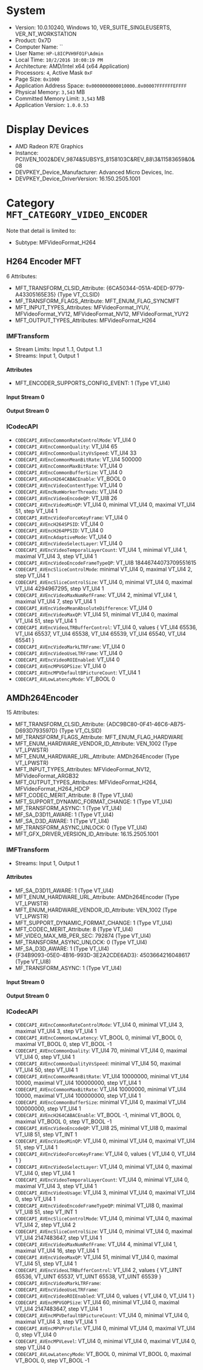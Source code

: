 

# System

 * Version: 10.0.10240, Windows 10, VER_SUITE_SINGLEUSERTS, VER_NT_WORKSTATION
 * Product: 0x7D
 * Computer Name: ``
 * User Name: `HP-L8ICPVH9FO1F\Admin` 
 * Local Time: `10/2/2016 10:08:19 PM`
 * Architecture: AMD/Intel x64 (x64 Application)
 * Processors: `4`, Active Mask `0xF`
 * Page Size: `0x1000`
 * Application Address Space: `0x0000000000010000`..`0x00007FFFFFFEFFFF`
 * Physical Memory: `3,543` MB
 * Committed Memory Limit: `3,543` MB
 * Application Version: `1.0.0.53`

# Display Devices

 * AMD Radeon R7E Graphics
  * Instance: PCI\VEN_1002&DEV_9874&SUBSYS_8158103C&REV_88\3&11583659&0&08
  * DEVPKEY_Device_Manufacturer: Advanced Micro Devices, Inc.
  * DEVPKEY_Device_DriverVersion: 16.150.2505.1001

# Category `MFT_CATEGORY_VIDEO_ENCODER`

Note that detail is limited to:

 * Subtype: MFVideoFormat_H264

## H264 Encoder MFT

6 Attributes:

 * MFT_TRANSFORM_CLSID_Attribute: {6CA50344-051A-4DED-9779-A43305165E35} (Type VT_CLSID)
 * MF_TRANSFORM_FLAGS_Attribute: MFT_ENUM_FLAG_SYNCMFT
 * MFT_INPUT_TYPES_Attributes: MFVideoFormat_IYUV, MFVideoFormat_YV12, MFVideoFormat_NV12, MFVideoFormat_YUY2
 * MFT_OUTPUT_TYPES_Attributes: MFVideoFormat_H264

### IMFTransform

 * Stream Limits: Input 1..1, Output 1..1
 * Streams: Input 1, Output 1

#### Attributes

 * MFT_ENCODER_SUPPORTS_CONFIG_EVENT: 1 (Type VT_UI4)

#### Input Stream 0

#### Output Stream 0

### ICodecAPI

 * `CODECAPI_AVEncCommonRateControlMode`: VT_UI4 0
 * `CODECAPI_AVEncCommonQuality`: VT_UI4 65
 * `CODECAPI_AVEncCommonQualityVsSpeed`: VT_UI4 33
 * `CODECAPI_AVEncCommonMeanBitRate`: VT_UI4 500000
 * `CODECAPI_AVEncCommonMaxBitRate`: VT_UI4 0
 * `CODECAPI_AVEncCommonBufferSize`: VT_UI4 0
 * `CODECAPI_AVEncH264CABACEnable`: VT_BOOL 0
 * `CODECAPI_AVEncVideoContentType`: VT_UI4 0
 * `CODECAPI_AVEncNumWorkerThreads`: VT_UI4 0
 * `CODECAPI_AVEncVideoEncodeQP`: VT_UI8 26
 * `CODECAPI_AVEncVideoMinQP`: VT_UI4 0, minimal VT_UI4 0, maximal VT_UI4 51, step VT_UI4 1
 * `CODECAPI_AVEncVideoForceKeyFrame`: VT_UI4 0
 * `CODECAPI_AVEncH264SPSID`: VT_UI4 0
 * `CODECAPI_AVEncH264PPSID`: VT_UI4 0
 * `CODECAPI_AVEncAdaptiveMode`: VT_UI4 0
 * `CODECAPI_AVEncVideoSelectLayer`: VT_UI4 0
 * `CODECAPI_AVEncVideoTemporalLayerCount`: VT_UI4 1, minimal VT_UI4 1, maximal VT_UI4 3, step VT_UI4 1
 * `CODECAPI_AVEncVideoEncodeFrameTypeQP`: VT_UI8 18446744073709551615
 * `CODECAPI_AVEncSliceControlMode`: minimal VT_UI4 0, maximal VT_UI4 2, step VT_UI4 1
 * `CODECAPI_AVEncSliceControlSize`: VT_UI4 0, minimal VT_UI4 0, maximal VT_UI4 4294967295, step VT_UI4 1
 * `CODECAPI_AVEncVideoMaxNumRefFrame`: VT_UI4 2, minimal VT_UI4 1, maximal VT_UI4 7, step VT_UI4 1
 * `CODECAPI_AVEncVideoMeanAbsoluteDifference`: VT_UI4 0
 * `CODECAPI_AVEncVideoMaxQP`: VT_UI4 51, minimal VT_UI4 0, maximal VT_UI4 51, step VT_UI4 1
 * `CODECAPI_AVEncVideoLTRBufferControl`: VT_UI4 0, values { VT_UI4 65536, VT_UI4 65537, VT_UI4 65538, VT_UI4 65539, VT_UI4 65540, VT_UI4 65541 }
 * `CODECAPI_AVEncVideoMarkLTRFrame`: VT_UI4 0
 * `CODECAPI_AVEncVideoUseLTRFrame`: VT_UI4 0
 * `CODECAPI_AVEncVideoROIEnabled`: VT_UI4 0
 * `CODECAPI_AVEncMPVGOPSize`: VT_UI4 0
 * `CODECAPI_AVEncMPVDefaultBPictureCount`: VT_UI4 1
 * `CODECAPI_AVLowLatencyMode`: VT_BOOL 0

## AMDh264Encoder

15 Attributes:

 * MFT_TRANSFORM_CLSID_Attribute: {ADC9BC80-0F41-46C6-AB75-D693D793597D} (Type VT_CLSID)
 * MF_TRANSFORM_FLAGS_Attribute: MFT_ENUM_FLAG_HARDWARE
 * MFT_ENUM_HARDWARE_VENDOR_ID_Attribute: VEN_1002 (Type VT_LPWSTR)
 * MFT_ENUM_HARDWARE_URL_Attribute: AMDh264Encoder (Type VT_LPWSTR)
 * MFT_INPUT_TYPES_Attributes: MFVideoFormat_NV12, MFVideoFormat_ARGB32
 * MFT_OUTPUT_TYPES_Attributes: MFVideoFormat_H264, MFVideoFormat_H264_HDCP
 * MFT_CODEC_MERIT_Attribute: 8 (Type VT_UI4)
 * MFT_SUPPORT_DYNAMIC_FORMAT_CHANGE: 1 (Type VT_UI4)
 * MF_TRANSFORM_ASYNC: 1 (Type VT_UI4)
 * MF_SA_D3D11_AWARE: 1 (Type VT_UI4)
 * MF_SA_D3D_AWARE: 1 (Type VT_UI4)
 * MF_TRANSFORM_ASYNC_UNLOCK: 0 (Type VT_UI4)
 * MFT_GFX_DRIVER_VERSION_ID_Attribute: 16.15.2505.1001

### IMFTransform

 * Streams: Input 1, Output 1

#### Attributes

 * MF_SA_D3D11_AWARE: 1 (Type VT_UI4)
 * MFT_ENUM_HARDWARE_URL_Attribute: AMDh264Encoder (Type VT_LPWSTR)
 * MFT_ENUM_HARDWARE_VENDOR_ID_Attribute: VEN_1002 (Type VT_LPWSTR)
 * MFT_SUPPORT_DYNAMIC_FORMAT_CHANGE: 1 (Type VT_UI4)
 * MFT_CODEC_MERIT_Attribute: 8 (Type VT_UI4)
 * MF_VIDEO_MAX_MB_PER_SEC: 792874 (Type VT_UI4)
 * MF_TRANSFORM_ASYNC_UNLOCK: 0 (Type VT_UI4)
 * MF_SA_D3D_AWARE: 1 (Type VT_UI4)
 * {F34B9093-05E0-4B16-993D-3E2A2CDE6AD3}: 4503664216048617 (Type VT_UI8)
 * MF_TRANSFORM_ASYNC: 1 (Type VT_UI4)

#### Input Stream 0

#### Output Stream 0

### ICodecAPI

 * `CODECAPI_AVEncCommonRateControlMode`: VT_UI4 0, minimal VT_UI4 3, maximal VT_UI4 3, step VT_UI4 1
 * `CODECAPI_AVEncCommonLowLatency`: VT_BOOL 0, minimal VT_BOOL 0, maximal VT_BOOL 0, step VT_BOOL -1
 * `CODECAPI_AVEncCommonQuality`: VT_UI4 70, minimal VT_UI4 0, maximal VT_UI4 0, step VT_UI4 1
 * `CODECAPI_AVEncCommonQualityVsSpeed`: minimal VT_UI4 50, maximal VT_UI4 50, step VT_UI4 1
 * `CODECAPI_AVEncCommonMeanBitRate`: VT_UI4 10000000, minimal VT_UI4 10000, maximal VT_UI4 100000000, step VT_UI4 1
 * `CODECAPI_AVEncCommonMaxBitRate`: VT_UI4 10000000, minimal VT_UI4 10000, maximal VT_UI4 100000000, step VT_UI4 1
 * `CODECAPI_AVEncCommonBufferSize`: minimal VT_UI4 0, maximal VT_UI4 100000000, step VT_UI4 1
 * `CODECAPI_AVEncH264CABACEnable`: VT_BOOL -1, minimal VT_BOOL 0, maximal VT_BOOL 0, step VT_BOOL -1
 * `CODECAPI_AVEncVideoEncodeQP`: VT_UI8 25, minimal VT_UI8 0, maximal VT_UI8 51, step VT_INT 1
 * `CODECAPI_AVEncVideoMinQP`: VT_UI4 0, minimal VT_UI4 0, maximal VT_UI4 51, step VT_UI4 1
 * `CODECAPI_AVEncVideoForceKeyFrame`: VT_UI4 0, values { VT_UI4 0, VT_UI4 1 }
 * `CODECAPI_AVEncVideoSelectLayer`: VT_UI4 0, minimal VT_UI4 0, maximal VT_UI4 0, step VT_UI4 1
 * `CODECAPI_AVEncVideoTemporalLayerCount`: VT_UI4 0, minimal VT_UI4 0, maximal VT_UI4 3, step VT_UI4 1
 * `CODECAPI_AVEncVideoUsage`: VT_UI4 3, minimal VT_UI4 0, maximal VT_UI4 0, step VT_UI4 1
 * `CODECAPI_AVEncVideoEncodeFrameTypeQP`: minimal VT_UI8 0, maximal VT_UI8 51, step VT_INT 1
 * `CODECAPI_AVEncSliceControlMode`: VT_UI4 0, minimal VT_UI4 0, maximal VT_UI4 2, step VT_UI4 2
 * `CODECAPI_AVEncSliceControlSize`: VT_UI4 0, minimal VT_UI4 0, maximal VT_UI4 2147483647, step VT_UI4 1
 * `CODECAPI_AVEncVideoMaxNumRefFrame`: VT_UI4 4, minimal VT_UI4 1, maximal VT_UI4 16, step VT_UI4 1
 * `CODECAPI_AVEncVideoMaxQP`: VT_UI4 51, minimal VT_UI4 0, maximal VT_UI4 51, step VT_UI4 1
 * `CODECAPI_AVEncVideoLTRBufferControl`: VT_UI4 2, values { VT_UINT 65536, VT_UINT 65537, VT_UINT 65538, VT_UINT 65539 }
 * `CODECAPI_AVEncVideoMarkLTRFrame`: 
 * `CODECAPI_AVEncVideoUseLTRFrame`: 
 * `CODECAPI_AVEncVideoROIEnabled`: VT_UI4 0, values { VT_UI4 0, VT_UI4 1 }
 * `CODECAPI_AVEncMPVGOPSize`: VT_UI4 60, minimal VT_UI4 0, maximal VT_UI4 2147483647, step VT_UI4 1
 * `CODECAPI_AVEncMPVDefaultBPictureCount`: VT_UI4 0, minimal VT_UI4 0, maximal VT_UI4 3, step VT_UI4 1
 * `CODECAPI_AVEncMPVProfile`: VT_UI4 0, minimal VT_UI4 0, maximal VT_UI4 0, step VT_UI4 0
 * `CODECAPI_AVEncMPVLevel`: VT_UI4 0, minimal VT_UI4 0, maximal VT_UI4 0, step VT_UI4 0
 * `CODECAPI_AVLowLatencyMode`: VT_BOOL 0, minimal VT_BOOL 0, maximal VT_BOOL 0, step VT_BOOL -1

